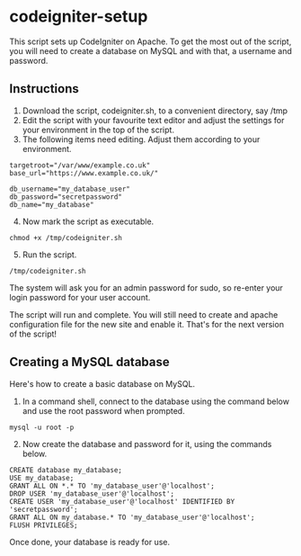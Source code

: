 # codeigniter-setup
This script sets up CodeIgniter on Apache.  To get the most out of the script, you will need to create a database on MySQL and with that, a username and password.

## Instructions

1. Download the script, codeigniter.sh, to a convenient directory, say /tmp
2. Edit the script with your favourite text editor and adjust the settings for your environment in the top of the script.
3. The following items need editing.  Adjust them according to your environment.
```
targetroot="/var/www/example.co.uk"
base_url="https://www.example.co.uk/"

db_username="my_database_user"
db_password="secretpassword"
db_name="my_database"
```
4. Now mark the script as executable.
```
chmod +x /tmp/codeigniter.sh
```
5. Run the script.
```
/tmp/codeigniter.sh
```
The system will ask you for an admin password for sudo, so re-enter your login password for your user account.

The script will run and complete.  You will still need to create and apache configuration file for the new site and enable it.  That's for the next version of the script!

## Creating a MySQL database

Here's how to create a basic database on MySQL.

1. In a command shell, connect to the database using the command below and use the root password when prompted.
```
mysql -u root -p
```
2. Now create the database and password for it, using the commands below.
```
CREATE database my_database;
USE my_database;
GRANT ALL ON *.* TO 'my_database_user'@'localhost';
DROP USER 'my_database_user'@'localhost';
CREATE USER 'my_database_user'@'localhost' IDENTIFIED BY 'secretpassword';
GRANT ALL ON my_database.* TO 'my_database_user'@'localhost';
FLUSH PRIVILEGES;
```
Once done, your database is ready for use.
